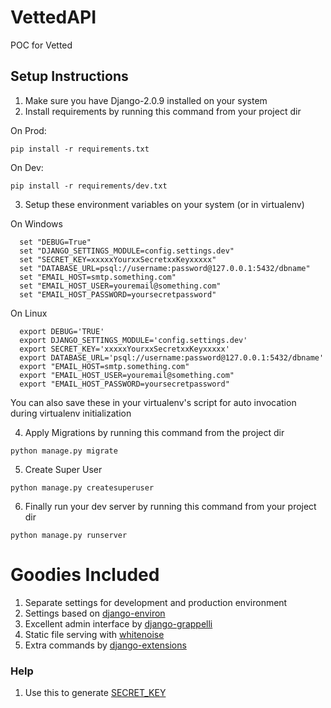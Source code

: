 # VettedAPI
POC for Vetted

## Setup Instructions ##
1. Make sure you have Django-2.0.9 installed on your system
2. Install requirements by running this command from your project dir

  On Prod:

  `pip install -r requirements.txt`

  On Dev:

  `pip install -r requirements/dev.txt`

3. Setup these environment variables on your system (or in virtualenv)

On Windows

```
  set "DEBUG=True"
  set "DJANGO_SETTINGS_MODULE=config.settings.dev"
  set "SECRET_KEY=xxxxxYourxxSecretxxKeyxxxxx"
  set "DATABASE_URL=psql://username:password@127.0.0.1:5432/dbname"
  set "EMAIL_HOST=smtp.something.com"
  set "EMAIL_HOST_USER=youremail@something.com"
  set "EMAIL_HOST_PASSWORD=yoursecretpassword"
```

  On Linux

```
  export DEBUG='TRUE'
  export DJANGO_SETTINGS_MODULE='config.settings.dev'
  export SECRET_KEY='xxxxxYourxxSecretxxKeyxxxxx'
  export DATABASE_URL='psql://username:password@127.0.0.1:5432/dbname'
  export "EMAIL_HOST=smtp.something.com"
  export "EMAIL_HOST_USER=youremail@something.com"
  export "EMAIL_HOST_PASSWORD=yoursecretpassword"
```

You can also save these in your virtualenv's script for auto invocation during virtualenv initialization

4. Apply Migrations by running this command from the project dir

  `python manage.py migrate`

5. Create Super User

  `python manage.py createsuperuser`

6. Finally run your dev server by running this command from your project dir

  `python manage.py runserver`

# Goodies Included #
1. Separate settings for development and production environment
2. Settings based on [django-environ](https://django-environ.readthedocs.org/en/latest/)
3. Excellent admin interface by [django-grappelli](https://django-grappelli.readthedocs.org/en/latest/index.html)
4. Static file serving with [whitenoise](https://github.com/evansd/whitenoise)
5. Extra commands by [django-extensions](https://github.com/django-extensions/django-extensions)

### Help ###
1. Use this to generate [SECRET_KEY](http://www.miniwebtool.com/django-secret-key-generator/)